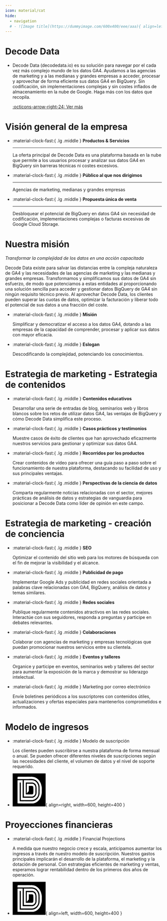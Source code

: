 ```yaml
---
icon: material/cat
hide:
  - navigation
  # - ![Image title](https://dummyimage.com/600x400/eee/aaa){ align=left }
---    
```


# Decode Data
<div class="grid cards" markdown>

-   Decode Data (decodedata.io) es su solución para navegar por el cada vez más complejo mundo de los datos GA4. Ayudamos a las agencias de marketing y a las medianas y grandes empresas a acceder, procesar y aprovechar de forma eficiente sus datos GA4 en BigQuery. Sin codificación, sin implementaciones complejas y sin costes inflados de almacenamiento en la nube de Google.  Haga más con los datos que recopila.

    [:octicons-arrow-right-24: Ver más](https://decodedataio.github.io/decodedata/)

</div>


# Visión general de la empresa


<div class="grid cards" markdown>

-   :material-clock-fast:{ .lg .middle } __Productos & Servicios__
    
    ---

    La oferta principal de Decode Data es una plataforma basada en la nube que permite a los usuarios procesar y analizar sus datos GA4 en BigQuery sin barreras técnicas ni costes excesivos.


-   :material-clock-fast:{ .lg .middle } __Público al que nos dirigimos__
    
    ---

    Agencias de marketing, medianas y grandes empresas


-   :material-clock-fast:{ .lg .middle } __Propuesta única de venta__
    
    ---

    Desbloquear el potencial de BigQuery en datos GA4 sin necesidad de codificación, implementaciones complejas o facturas excesivas de Google Cloud Storage.


</div>


# Nuestra misión

_Transformar la complejidad de los datos en una acción capacitada_

Decode Data existe para salvar las distancias entre la compleja naturaleza de GA4 y las necesidades de las agencias de marketing y las medianas y grandes empresas.  Transformamos y simplificamos sus datos de GA4 sin esfuerzo, de modo que potenciamos a estas entidades al proporcionando una solución sencilla para acceder y gestionar datos BigQuery de GA4 sin ningún requisito técnico previo. Al aprovechar Decode Data, los clientes pueden superar las cuotas de datos, optimizar la facturación y liberar todo el potencial de sus datos a una fracción del coste.

<div class="grid cards" markdown>

-   :material-clock-fast:{ .lg .middle } __Misión__
    
    Simplificar y democratizar el acceso a los datos GA4, dotando a las empresas de la capacidad de comprender, procesar y aplicar sus datos con mayor eficacia.

-   :material-clock-fast:{ .lg .middle } __Eslogan__
    
    Descodificando la complejidad, potenciando los conocimientos.
</div>


# Estrategia de marketing - Estrategia de contenidos

<div class="grid cards" markdown>

-   :material-clock-fast:{ .lg .middle } __Contenidos educativos__

    Desarrollar una serie de entradas de blog, seminarios web y libros blancos sobre los retos de utilizar datos GA4, las ventajas de BigQuery y cómo Decode Data simplifica este proceso. 


-   :material-clock-fast:{ .lg .middle } __Casos prácticos y testimonios__

    Muestre casos de éxito de clientes que han aprovechado eficazmente nuestros servicios para gestionar y optimizar sus datos GA4.

</div>

<div class="grid cards" markdown>

-   :material-clock-fast:{ .lg .middle } __Recorridos por los productos__

    Crear contenidos de vídeo para ofrecer una guía paso a paso sobre el funcionamiento de nuestra plataforma, destacando su facilidad de uso y sus principales ventajas.

-   :material-clock-fast:{ .lg .middle } __Perspectivas de la ciencia de datos__

    Comparta regularmente noticias relacionadas con el sector, mejores prácticas de análisis de datos y estrategias de vanguardia para posicionar a Decode Data como líder de opinión en este campo.

</div>


# Estrategia de marketing - creación de conciencia

<div class="grid cards" markdown>

-   :material-clock-fast:{ .lg .middle } __SEO__

    Optimizar el contenido del sitio web para los motores de búsqueda con el fin de mejorar la visibilidad y el alcance.


-   :material-clock-fast:{ .lg .middle } __Publicidad de pago__

    Implementar Google Ads y publicidad en redes sociales orientada a palabras clave relacionadas con GA4, BigQuery, análisis de datos y temas similares.
</div>

<div class="grid cards" markdown>

-   :material-clock-fast:{ .lg .middle } __Redes sociales__

    Publique regularmente contenidos atractivos en las redes sociales. Interactúe con sus seguidores, responda a preguntas y participe en debates relevantes.

-   :material-clock-fast:{ .lg .middle } __Colaboraciones__

    Colaborar con agencias de marketing y empresas tecnológicas que puedan promocionar nuestros servicios entre su clientela.

</div>

<div class="grid cards" markdown>

-   :material-clock-fast:{ .lg .middle } __Eventos y talleres__

    Organice y participe en eventos, seminarios web y talleres del sector para aumentar la exposición de la marca y demostrar su liderazgo intelectual.

-   :material-clock-fast:{ .lg .middle } Marketing por correo electrónico

    Envíe boletines periódicos a los suscriptores con contenidos útiles, actualizaciones y ofertas especiales para mantenerlos comprometidos e informados.

</div>

# Modelo de ingresos

<div class="grid cards" markdown>

-   :material-clock-fast:{ .lg .middle } Modelo de suscripción

    Los clientes pueden suscribirse a nuestra plataforma de forma mensual o anual. Se pueden ofrecer diferentes niveles de suscripciones según las necesidades del cliente, el volumen de datos y el nivel de soporte requerido.

-   ![Image title](assets/DecodeDataLogo_106x106.png){ align=right,  width=600, height=400  }

</div>

# Proyecciones financieras

<div class="grid cards" markdown>

-   :material-clock-fast:{ .lg .middle } Financial Projections

    A medida que nuestro negocio crece y escala, anticipamos aumentar los ingresos a través de nuestro modelo de suscripción. Nuestros gastos principales implicarán el desarrollo de la plataforma, el marketing y la dotación de personal. Con estrategias eficientes de marketing y ventas, esperamos lograr rentabilidad dentro de los primeros dos años de operación.

-   ![Image title](assets/DecodeDataLogo_106x106.png){ align=left,  width=600, height=400  }

</div>